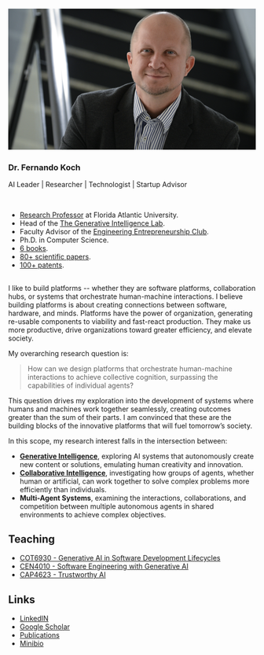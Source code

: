 
![](./images/fkoch-banner.png)

### Dr. Fernando Koch
AI Leader | Researcher | Technologist | Startup Advisor 

<br/>

* [Research Professor](https://www.fau.edu/engineering/directory/faculty/koch/) at Florida Atlantic University.
* Head of the [The Generative Intelligence Lab](http://www.generativeintelligencelab.ai).
* Faculty Advisor of the [Engineering Entrepreneurship Club](http://www.faueec.org).
* Ph.D. in Computer Science.
* [6 books](./publications.md#books).
* [80+ scientific papers](./publications.md#papers).
* [100+ patents](./publications.md#patents).


##

I like to build platforms -- whether they are software platforms, collaboration hubs, or systems that orchestrate human-machine interactions. I believe building platforms is about creating connections between software, hardware, and minds.  Platforms have the power of organization, generating re-usable components to viability and fast-react production. They make us more productive, drive organizations toward greater efficiency, and elevate society. 

My overarching research question is: 

> How can we design platforms that orchestrate human-machine interactions to achieve collective cognition, surpassing the capabilities of individual agents?

This question drives my exploration into the development of systems where humans and machines work together seamlessly, creating outcomes greater than the sum of their parts. I am convinced that these are the building blocks of the innovative platforms that will fuel tomorrow’s society.

In this scope, my research interest falls in the intersection between: 
* [**Generative Intelligence**](https://medium.com/generative-intelligence-lab/generative-intelligence-systems-concepts-and-research-opportunities-0740b1b5c7eb), exploring AI systems that autonomously create new content or solutions, emulating human creativity and innovation.
* [**Collaborative Intelligence**](https://medium.com/generative-intelligence-lab/collective-intelligence-concepts-and-research-opportunities-6130ef044114), investigating how groups of agents, whether human or artificial, can work together to solve complex problems more efficiently than individuals.
* **Multi-Agent Systems**, examining the interactions, collaborations, and competition between multiple autonomous agents in shared environments to achieve complex objectives.

## Teaching

* [COT6930 - Generative AI in Software Development Lifecycles](https://fau.simplesyllabus.com/doc/em80vs56l/Fall-2025-1-Full-Term-COT-6930-004-Topics-in-Computer-Science?mode=view)
* [CEN4010 - Software Engineering with Generative AI](https://fau.simplesyllabus.com/doc/yolipf0x2/Spring-2025-1-Full-Term-CEN-4010-001-Prin-Software-Engineering?mode=view)
* [CAP4623 - Trustworthy AI](https://www.fau.edu/engineering/eecs/pdf/syllabus-trustworthy-artificial-intelligence-fall-2024.pdf)


## Links

* [LinkedIN](https://www.linkedin.com/in/fkoch/)
* [Google Scholar](https://scholar.google.com/citations?hl=en&user=-jD2UDsAAAAJ&view_op=list_works&sortby=pubdate)
* [Publications](./publications.md)
* [Minibio](./minibio.md)



